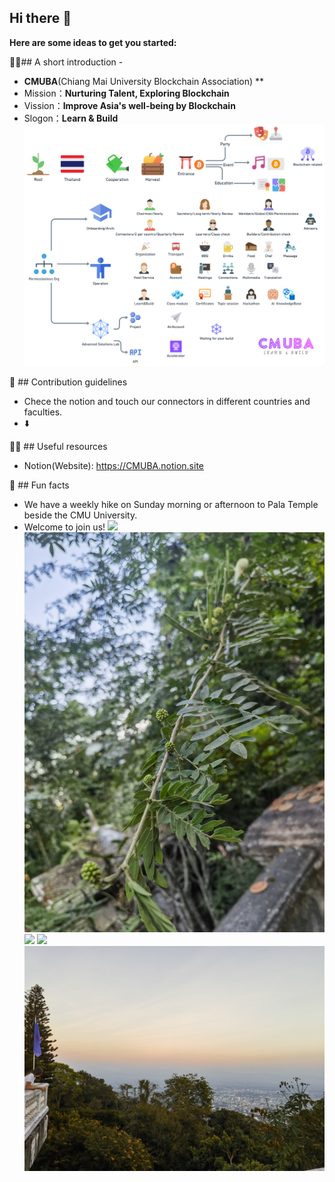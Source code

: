 ## Hi there 👋


**Here are some ideas to get you started:**

🙋‍♀️##  A short introduction -
+ **CMUBA**(Chiang Mai University Blockchain Association) **
+ Mission：**Nurturing Talent, Exploring Blockchain**
+ Vission：**Improve Asia's well-being by Blockchain**
+ Slogon：**Learn & Build**
![](https://raw.githubusercontent.com/jhfnetboy/MarkDownImg/main/img/202312231217772.png)

🌈 ## Contribution guidelines 
+ Chece the notion and touch our connectors in different countries and faculties.
+ ⬇️

👩‍💻 ## Useful resources 
+ Notion(Website): https://CMUBA.notion.site

🍿 ## Fun facts
+ We have a weekly hike on Sunday morning or afternoon to Pala Temple beside the CMU University.
+ Welcome to join us!
![](https://raw.githubusercontent.com/jhfnetboy/MarkDownImg/main/img/202401141947464.jpg)
![](https://raw.githubusercontent.com/jhfnetboy/MarkDownImg/main/img/202401141947184.jpg)
![](https://raw.githubusercontent.com/jhfnetboy/MarkDownImg/main/img/202401141948222.jpg)
![](https://raw.githubusercontent.com/jhfnetboy/MarkDownImg/main/img/202401141948163.jpg)
![](https://raw.githubusercontent.com/jhfnetboy/MarkDownImg/main/img/202401141948140.jpg)


